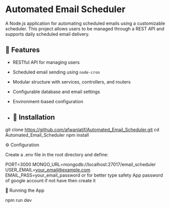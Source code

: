 # Automated Email Scheduler

A Node.js application for automating scheduled emails using a customizable scheduler. This project allows users to be managed through a REST API and supports daily scheduled email delivery.

## 🚀 Features

- RESTful API for managing users
- Scheduled email sending using `node-cron`
- Modular structure with services, controllers, and routers
- Configurable database and email settings
- Environment-based configuration

- ## 🔧 Installation

git clone https://github.com/afwanlatif/Automated_Email_Scheduler.git
cd Automated_Email_Scheduler
npm install


⚙️ Configuration

Create a .env file in the root directory and define:

PORT=3000
MONGO_URL=mongodb://localhost:27017/email_scheduler
USER_EMAIL=your_email@example.com
EMAIL_PASS=your_email_password or for better type safety App password of google account if not have then create it 

📩 Running the App

npm run dev
